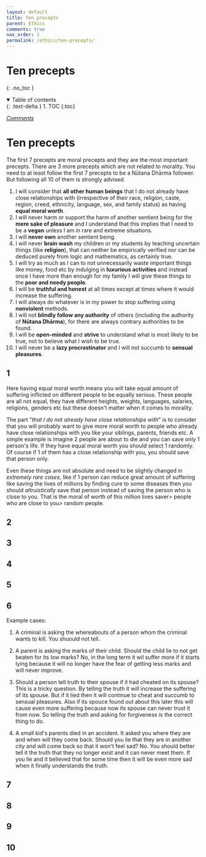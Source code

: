 ```yaml
---
layout: default
title: Ten precepts
parent: Ethics
comments: true
nav_order: 1
permalink: /ethics/ten-precepts/
---
```

# Ten precepts
{: .no_toc }
<details open markdown="block">
  <summary>
    Table of contents
  </summary>
  {: .text-delta }
1. TOC
{:toc}
</details>

[*Comments*]({{site.url}}{{page.url}}#comments)

# Ten precepts

The first 7 precepts are moral precepts and they are the most important precepts. There are 3 more precepts which are not related to morality. You need to at least follow the first 7 precepts to be a Nūtana Dhārma follower. But following all 10 of them is strongly advised.

1. I will consider that **all other human beings** that I do not already have close relationships with (irrespective of their race, religion, caste, region, creed, ethnicity, language, sex, and family status) as having **equal moral worth**.
2. I will never harm or support the harm of another sentient being for the **mere sake of pleasure** and I understand that this implies that I need to be a **vegan** unless I am in rare and extreme situations.
3. I will **never own** another sentient being.
4. I will never **brain wash** my children or my students by teaching uncertain things (like **religion**), that can neither be empirically verified nor can be deduced purely from logic and mathematics, as certainly true.
5. I will try as much as I can to not unnecessarily waste important things like money, food etc by indulging in **luxurious activities** and instead once I have more than enough for my family I will give these things to the **poor and needy people**.
6. I will be **truthful and honest** at all times except at times where it would increase the suffering.
7. I will always do whatever is in my power to stop suffering using **nonviolent** methods.
8. I will not **blindly follow any authority** of others (including the authority of **Nūtana Dhārma**), for there are always contrary authorities to be found.
9. I will be **open-minded** and **strive** to understand what is most likely to be true, not to believe what I wish to be true.
10. I will never be a **lazy procrastinator** and I will not succumb to **sensual pleasures**.

## 1

Here having equal moral worth means you will take equal amount of suffering inflicted on different people to be equally serious. These people are all not equal, they have different heights, weights, languages, salaries, religions, genders etc but these doesn't matter when it comes to morality.

The part "*that I do not already have close relationships with*" is to consider that you will probably want to give more moral worth to people who already have close relationships with you like your siblings, parents, friends etc. A simple example is imagine 2 people are about to die and you can save only 1 person's life. If they have equal moral worth you should select 1 randomly. Of course if 1 of them has a close relationship with you, you should save that person only.

Even these things are not absolute and need to be slightly changed in *extremely rare cases*, like if 1 person can reduce great amount of suffering like saving the lives of millions by finding cure to some diseases then you should *altruistically* save that person instead of saving the person who is close to you. That is the moral of worth of this million lives saver> people who are close to you> random people.

## 2

## 3

## 4

## 5

## 6

Example cases:

1) A criminal is asking the whereabouts of a person whom the criminal wants to kill. You shuould not tell.

2) A parent is asking the marks of their child. Should the child lie to not get beaten for its low marks? No, in the long term it wil suffer more if it starts lying because it will no longer have the fear of getting less marks and will never improve.

3) Should a person tell truth to their spouse if it had cheated on its spouse? This is a tricky question. By telling the truth it will increase the suffering of its spouse. But if it lied then it will continue to cheat and succumb to sensual pleasures. Also if its spouce found out about this later this will cause even more suffering because now its spouse can never trust it from now. So telling the truth and asking for forgiveness is the correct thing to do.

4) A small kid's parents died in an accident. It asked you where they are and when will they come back. Should you lie that they are in another city and will come back so that it won't feel sad? No. You should better tell it the truth that they no longer exist and it can never meet them. If you lie and it believed that for some time then it will be even more sad when it finally understands the truth.

## 7

## 8

## 9

## 10
